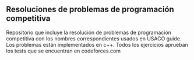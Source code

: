 ## Resoluciones de problemas de programación competitiva
Repositorio que incluye la resolución de problemas de programación competitiva con los nombres correspondientes usados en USACO guide. 
Los problemas están implementados en c++. 
Todos los ejercicios aprueban los tests que se encuentran en codeforces.com

